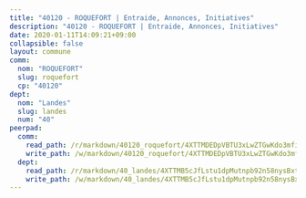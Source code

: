 ```yaml
---
title: "40120 - ROQUEFORT | Entraide, Annonces, Initiatives"
description: "40120 - ROQUEFORT | Entraide, Annonces, Initiatives"
date: 2020-01-11T14:09:21+09:00
collapsible: false
layout: commune
comm:
  nom: "ROQUEFORT"
  slug: roquefort
  cp: "40120"
dept:
  nom: "Landes"
  slug: landes
  num: "40"
peerpad:
  comm:
    read_path: /r/markdown/40120_roquefort/4XTTMDEDpVBTU3xLwZTGwKdo3mfiXXcUCYcnS6BhqibJaZUWs
    write_path: /w/markdown/40120_roquefort/4XTTMDEDpVBTU3xLwZTGwKdo3mfiXXcUCYcnS6BhqibJaZUWs-K3TgUPTx9TDYHmqsHsknvBFGzXPNbFaNYbrCwRDLeSL1j2f3Fdmmvho1jqK2HMwrnPaoLdsPaZhdaH46F9XmKVM5xFUXwctrKpyzneHoihBDSuTBN9QUUrPQibM2mSzzMgymwptf
  dept:
    read_path: /r/markdown/40_landes/4XTTMB5cJfLstu1dpMutnpb92n58nysBxt2LvNHp8iFa2he7h
    write_path: /w/markdown/40_landes/4XTTMB5cJfLstu1dpMutnpb92n58nysBxt2LvNHp8iFa2he7h-K3TgUvrqNj5GqBsxRXbDQxXTucun7uHSVZWT5C8CgQNaESTTE4cfR63JCubPGiKkKruc9dwpRJsb8aWPbJoGCdC5JVr33cPSqpb1rkjpoPrBPEdrj3zMya2yHWSYgr5GG1nyDstK
---
```


